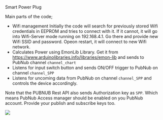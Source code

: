Smart Power Plug

Main parts of the code;
- Wifi management 
  Initially the code will search for previously stored Wifi credentials in EEPROM and tries to connect with it. If it cannot, 
  it will go into Wifi-Server mode running on 192.168.4.1. Go there and provide new Wifi SSID and password. Opeon restart, it will connect
  to new Wifi network.
- Calculates Power using EmonLib Library. Get it from https://www.arduinolibraries.info/libraries/emon-lib
  and sends to PubNub channel `channel_chart`
- Listens for input switch button and sends ON/OFF trigger to PubNub on channel `channel_SPP`
- Listens for uncoming data from PubNub on channel `channel_SPP` and controls the device accordingly.

Note that the PUBNUB Rest API also sends Authorization key as `SPP`. Which means PubNub Access manager should be enabled on you PubNub
account. Provide your publish and subscribe keys too.

![](Circuit_diagram.bmp)


